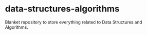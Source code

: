 # data-structures-algorithms
Blanket repository to store everything related to Data Structures and Algorithms. 
